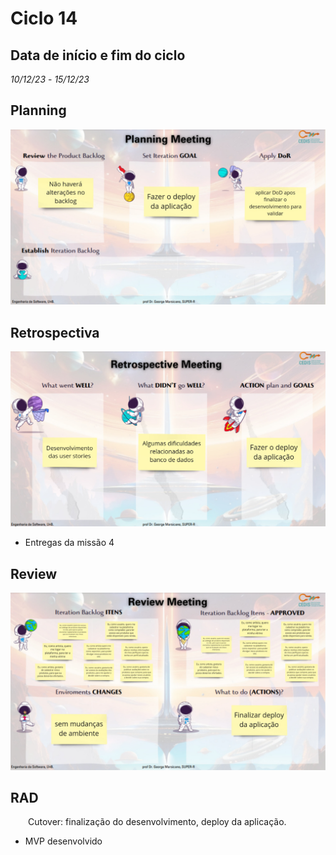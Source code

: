 # Ciclo 14

## Data de início e fim do ciclo

*10/12/23* - *15/12/23*



## Planning
![Image title](../assets/planning14.jpeg)

## Retrospectiva

![Image title](../assets/retrospective14.jpeg)

- Entregas da missão 4 

## Review

![Image title](../assets/review14.jpeg)



## RAD

<p align="justify">&emsp;&emsp;Cutover: finalização  do desenvolvimento, deploy da aplicação.</p>

- MVP desenvolvido
